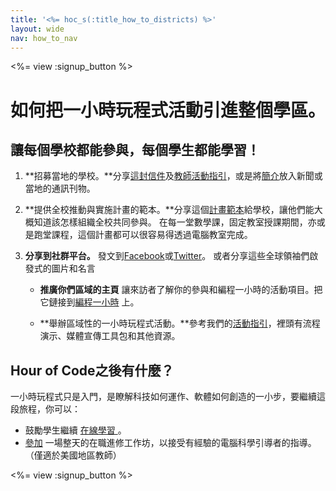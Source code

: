 ```yaml
---
title: '<%= hoc_s(:title_how_to_districts) %>'
layout: wide
nav: how_to_nav
---
```

<%= view :signup_button %>

# 如何把一小時玩程式活動引進整個學區。

## 讓每個學校都能參與，每個學生都能學習！

1. **招募當地的學校。**分享[這封信件](<%= resolve_url('/promote/resources#sample-emails') %>)及[教師活動指引](<%= resolve_url('/how-to') %>)，或是將[簡介](<%= resolve_url('/promote/stats') %>)放入新聞或當地的通訊刊物。

2. **提供全校推動與實施計畫的範本。**分享這個[計畫範本](<%= localized_file('/files/HOC_Logistics_plan.pdf') %>)給學校，讓他們能大概知道該怎樣組織全校共同參與。 在每一堂數學課，固定教室授課期間，亦或是跑堂課程，這個計畫都可以很容易得透過電腦教室完成。

3. **分享到社群平台。** 發文到[Facebook](https://www.facebook.com/sharer/sharer.php?u=http%3A%2F%2Fhourofcode.com%2Fus)或[Twitter](https://twitter.com/intent/tweet?url=http%3A%2F%2Fhourofcode.com&text=I%27m%20participating%20in%20this%20year%27s%20%23HourOfCode%2C%20are%20you%3F%20%40codeorg&original_referer=https%3A%2F%2Fwww.google.com%2Furl%3Fq%3Dhttps%253A%252F%252Ftwitter.com%252Fshare%253Fhashtags%253D%2526amp%253Brelated%253Dcodeorg%2526amp%253Btext%253DI%252527m%252Bparticipating%252Bin%252Bthis%252Byear%252527s%252B%252523HourOfCode%25252C%252Bare%252Byou%25253F%252B%252540codeorg%2526amp%253Burl%253Dhttp%25253A%25252F%25252Fhourofcode.com%26sa%3DD%26sntz%3D1%26usg%3DAFQjCNE1GLTUbKZfMlEh9Aj5w0iswz6PYQ&related=codeorg&hashtags=)。 或者分享這些全球領袖們啟發式的圖片和名言[ ](<%= resolve_url('/promote/stats') %>)</p></li> 
    
    - **推廣你們區域的主頁** 讓來訪者了解你的參與和編程一小時的活動項目。把它鏈接到[編程一小時](<%= resolve_url('/') %>) 上。
    
    - **舉辦區域性的一小時玩程式活動。**參考我們的[活動指引](<%= resolve_url('/how-to/events') %>)，裡頭有流程演示、媒體宣傳工具包和其他資源。</ol> 
    
    ## Hour of Code之後有什麼？
    
    一小時玩程式只是入門，是瞭解科技如何運作、軟體如何創造的一小步，要繼續這段旅程，你可以：
    
    - 鼓勵學生繼續 [ 在線學習 ](<%= resolve_url('https://code.org/learn/beyond') %>)。
    - [參加](<%= resolve_url('https://code.org/professional-development-workshops') %>) 一場整天的在職進修工作坊，以接受有經驗的電腦科學引導者的指導。 （僅適於美國地區教師）
    
    <%= view :signup_button %>